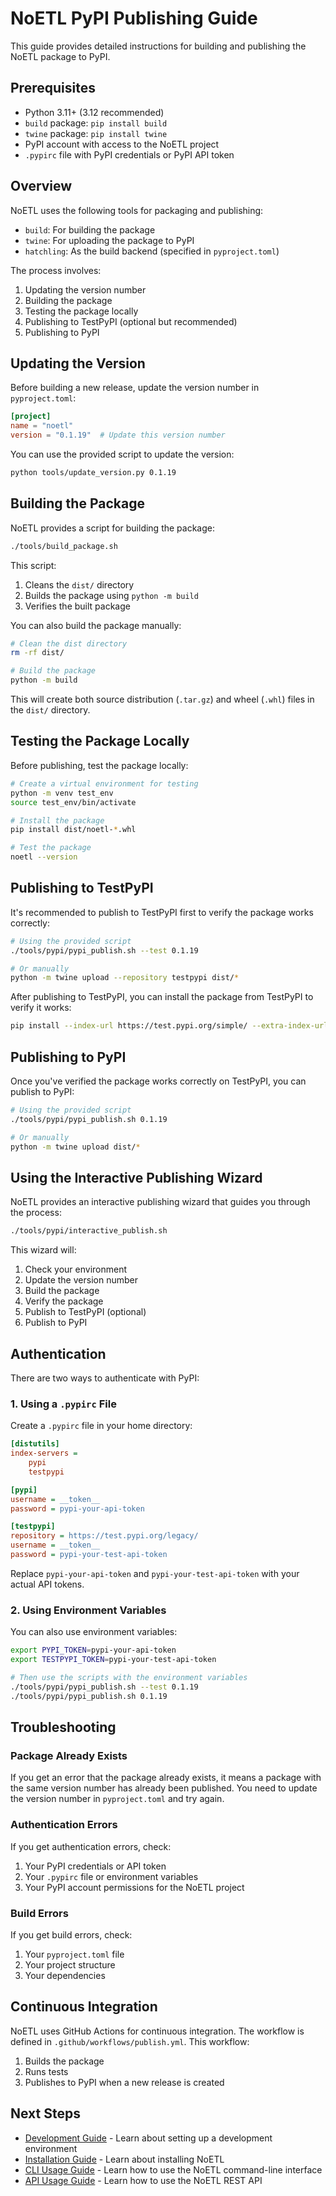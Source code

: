 # NoETL PyPI Publishing Guide

This guide provides detailed instructions for building and publishing the NoETL package to PyPI.

## Prerequisites

- Python 3.11+ (3.12 recommended)
- `build` package: `pip install build`
- `twine` package: `pip install twine`
- PyPI account with access to the NoETL project
- `.pypirc` file with PyPI credentials or PyPI API token

## Overview

NoETL uses the following tools for packaging and publishing:

- `build`: For building the package
- `twine`: For uploading the package to PyPI
- `hatchling`: As the build backend (specified in `pyproject.toml`)

The process involves:

1. Updating the version number
2. Building the package
3. Testing the package locally
4. Publishing to TestPyPI (optional but recommended)
5. Publishing to PyPI

## Updating the Version

Before building a new release, update the version number in `pyproject.toml`:

```toml
[project]
name = "noetl"
version = "0.1.19"  # Update this version number
```

You can use the provided script to update the version:

```bash
python tools/update_version.py 0.1.19
```

## Building the Package

NoETL provides a script for building the package:

```bash
./tools/build_package.sh
```

This script:

1. Cleans the `dist/` directory
2. Builds the package using `python -m build`
3. Verifies the built package

You can also build the package manually:

```bash
# Clean the dist directory
rm -rf dist/

# Build the package
python -m build
```

This will create both source distribution (`.tar.gz`) and wheel (`.whl`) files in the `dist/` directory.

## Testing the Package Locally

Before publishing, test the package locally:

```bash
# Create a virtual environment for testing
python -m venv test_env
source test_env/bin/activate

# Install the package
pip install dist/noetl-*.whl

# Test the package
noetl --version
```

## Publishing to TestPyPI

It's recommended to publish to TestPyPI first to verify the package works correctly:

```bash
# Using the provided script
./tools/pypi/pypi_publish.sh --test 0.1.19

# Or manually
python -m twine upload --repository testpypi dist/*
```

After publishing to TestPyPI, you can install the package from TestPyPI to verify it works:

```bash
pip install --index-url https://test.pypi.org/simple/ --extra-index-url https://pypi.org/simple/ noetl==0.1.19
```

## Publishing to PyPI

Once you've verified the package works correctly on TestPyPI, you can publish to PyPI:

```bash
# Using the provided script
./tools/pypi/pypi_publish.sh 0.1.19

# Or manually
python -m twine upload dist/*
```

## Using the Interactive Publishing Wizard

NoETL provides an interactive publishing wizard that guides you through the process:

```bash
./tools/pypi/interactive_publish.sh
```

This wizard will:

1. Check your environment
2. Update the version number
3. Build the package
4. Verify the package
5. Publish to TestPyPI (optional)
6. Publish to PyPI

## Authentication

There are two ways to authenticate with PyPI:

### 1. Using a `.pypirc` File

Create a `.pypirc` file in your home directory:

```ini
[distutils]
index-servers =
    pypi
    testpypi

[pypi]
username = __token__
password = pypi-your-api-token

[testpypi]
repository = https://test.pypi.org/legacy/
username = __token__
password = pypi-your-test-api-token
```

Replace `pypi-your-api-token` and `pypi-your-test-api-token` with your actual API tokens.

### 2. Using Environment Variables

You can also use environment variables:

```bash
export PYPI_TOKEN=pypi-your-api-token
export TESTPYPI_TOKEN=pypi-your-test-api-token

# Then use the scripts with the environment variables
./tools/pypi/pypi_publish.sh --test 0.1.19
./tools/pypi/pypi_publish.sh 0.1.19
```

## Troubleshooting

### Package Already Exists

If you get an error that the package already exists, it means a package with the same version number has already been published. You need to update the version number in `pyproject.toml` and try again.

### Authentication Errors

If you get authentication errors, check:

1. Your PyPI credentials or API token
2. Your `.pypirc` file or environment variables
3. Your PyPI account permissions for the NoETL project

### Build Errors

If you get build errors, check:

1. Your `pyproject.toml` file
2. Your project structure
3. Your dependencies

## Continuous Integration

NoETL uses GitHub Actions for continuous integration. The workflow is defined in `.github/workflows/publish.yml`. This workflow:

1. Builds the package
2. Runs tests
3. Publishes to PyPI when a new release is created

## Next Steps

- [Development Guide](development.md) - Learn about setting up a development environment
- [Installation Guide](installation.md) - Learn about installing NoETL
- [CLI Usage Guide](cli_usage.md) - Learn how to use the NoETL command-line interface
- [API Usage Guide](api_usage.md) - Learn how to use the NoETL REST API
